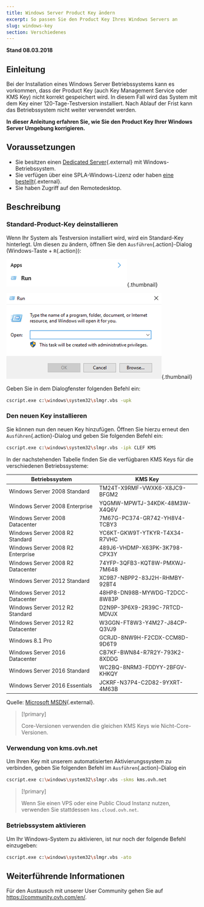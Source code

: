 ```yaml
---
title: Windows Server Product Key ändern
excerpt: So passen Sie den Product Key Ihres Windows Servers an
slug: windows-key
section: Verschiedenes
---
```


**Stand 08.03.2018**

## Einleitung

Bei der Installation eines Windows Server Betriebssystems kann es vorkommen, dass der Product Key (auch Key Management Service oder KMS Key) nicht korrekt gespeichert wird. In diesem Fall wird das System mit dem Key einer 120-Tage-Testversion installiert. Nach Ablauf der Frist kann das Betriebssystem nicht weiter verwendet werden.

**In dieser Anleitung erfahren Sie, wie Sie den Product Key Ihrer Windows Server Umgebung korrigieren.**


## Voraussetzungen

- Sie besitzen einen [Dedicated Server](https://www.ovh.de/dedicated_server/){.external} mit Windows-Betriebssystem.
- Sie verfügen über eine SPLA-Windows-Lizenz oder haben [eine bestellt](https://www.ovh.de/dedicated_server/preise-windows-2014-lizenzen.xml){.external}.
- Sie haben Zugriff auf den Remotedesktop.


## Beschreibung

### Standard-Product-Key deinstallieren

Wenn Ihr System als Testversion installiert wird, wird ein Standard-Key hinterlegt. Um diesen zu ändern, öffnen Sie den `Ausführen`{.action}-Dialog (Windows-Taste + `R`{.action}):

![Ausführen-Dialog starten](images/executer.png){.thumbnail}


![Ausführen](images/executer2.png){.thumbnail}

Geben Sie in dem Dialogfenster folgenden Befehl ein:

```bash
cscript.exe c:\windows\system32\slmgr.vbs -upk
```

### Den neuen Key installieren

Sie können nun den neuen Key hinzufügen. Öffnen Sie hierzu erneut den `Ausführen`{.action}-Dialog und geben Sie folgenden Befehl ein:

```bash
cscript.exe c:\windows\system32\slmgr.vbs -ipk CLEF KMS
```

In der nachstehenden Tabelle finden Sie die verfügbaren KMS Keys für die verschiedenen Betriebssysteme:

|Betriebssystem|KMS Key|
|---|---|
|Windows Server 2008 Standard|TM24T-X9RMF-VWXK6-X8JC9-BFGM2|
|Windows Server 2008 Enterprise|YQGMW-MPWTJ-34KDK-48M3W-X4Q6V|
|Windows Server 2008 Datacenter|7M67G-PC374-GR742-YH8V4-TCBY3|
|Windows Server 2008 R2 Standard|YC6KT-GKW9T-YTKYR-T4X34-R7VHC|
|Windows Server 2008 R2 Enterprise|489J6-VHDMP-X63PK-3K798-CPX3Y|
|Windows Server 2008 R2 Datacenter|74YFP-3QFB3-KQT8W-PMXWJ-7M648|
|Windows Server 2012 Standard|XC9B7-NBPP2-83J2H-RHMBY-92BT4|
|Windows Server 2012 Datacenter|48HP8-DN98B-MYWDG-T2DCC-8W83P|
|Windows Server 2012 R2 Standard|D2N9P-3P6X9-2R39C-7RTCD-MDVJX|
|Windows Server 2012 R2 Datacenter|W3GGN-FT8W3-Y4M27-J84CP-Q3VJ9|
|Windows 8.1 Pro|GCRJD-8NW9H-F2CDX-CCM8D-9D6T9|
|Windows Server 2016 Datacenter|CB7KF-BWN84-R7R2Y-793K2-8XDDG|
|Windows Server 2016 Standard|WC2BQ-8NRM3-FDDYY-2BFGV-KHKQY|
|Windows Server 2016 Essentials|JCKRF-N37P4-C2D82-9YXRT-4M63B|

Quelle: [Microsoft MSDN](http://ovh.to/B8XJVVg){.external}.


> [!primary]
>
> Core-Versionen verwenden die gleichen KMS Keys wie Nicht-Core-Versionen.
> 


### Verwendung von kms.ovh.net

Um Ihren Key mit unserem automatisierten Aktivierungssystem zu verbinden, geben Sie folgenden Befehl im `Ausführen`{.action}-Dialog ein

```bash
cscript.exe c:\windows\system32\slmgr.vbs -skms kms.ovh.net
```

> [!primary]
>
> Wenn Sie einen VPS oder eine Public Cloud Instanz nutzen, verwenden Sie stattdessen `kms.cloud.ovh.net`.
> 

### Betriebssystem aktivieren

Um Ihr Windows-System zu aktivieren, ist nur noch der folgende Befehl einzugeben:

```bash
cscript.exe c:\windows\system32\slmgr.vbs -ato
```

## Weiterführende Informationen

Für den Austausch mit unserer User Community gehen Sie auf <https://community.ovh.com/en/>.